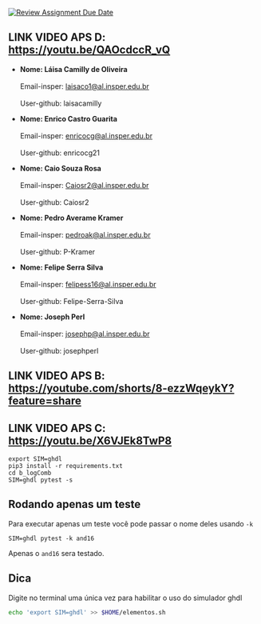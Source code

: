 [![Review Assignment Due Date](https://classroom.github.com/assets/deadline-readme-button-22041afd0340ce965d47ae6ef1cefeee28c7c493a6346c4f15d667ab976d596c.svg)](https://classroom.github.com/a/tgRCPRor)

## LINK VIDEO APS D: https://youtu.be/QAOcdccR_vQ

-   **Nome: Láisa Camilly de Oliveira**<br><br>
    Email-insper: laisaco1@al.insper.edu.br<br><br>
    User-github: laisacamilly
 
-   **Nome: Enrico Castro Guarita**<br><br>
    Email-insper: enricocg@al.insper.edu.br<br><br>
    User-github: enricocg21
 
-   **Nome: Caio Souza Rosa**<br><br>
    Email-insper: Caiosr2@al.insper.edu.br<br><br>
    User-github: Caiosr2
    
-   **Nome: Pedro Averame Kramer**<br><br>
    Email-insper: pedroak@al.insper.edu.br<br><br>
    User-github: P-Kramer

-   **Nome: Felipe Serra Silva**<br><br>
    Email-insper: felipess16@al.insper.edu.br<br><br>
    User-github: Felipe-Serra-Silva

-   **Nome: Joseph Perl**<br><br>
    Email-insper: josephp@al.insper.edu.br<br><br>
    User-github: josephperl
    
## LINK VIDEO APS B: https://youtube.com/shorts/8-ezzWqeykY?feature=share
## LINK VIDEO APS C: https://youtu.be/X6VJEk8TwP8

```
export SIM=ghdl
pip3 install -r requirements.txt
cd b_logComb
SIM=ghdl pytest -s
```

## Rodando apenas um teste

Para executar apenas um teste você pode passar o nome deles usando `-k` 

```
SIM=ghdl pytest -k and16
```

Apenas o `and16` sera testado.

## Dica

Digite no terminal uma única vez para habilitar o uso do simulador ghdl

```bash
echo 'export SIM=ghdl' >> $HOME/elementos.sh
